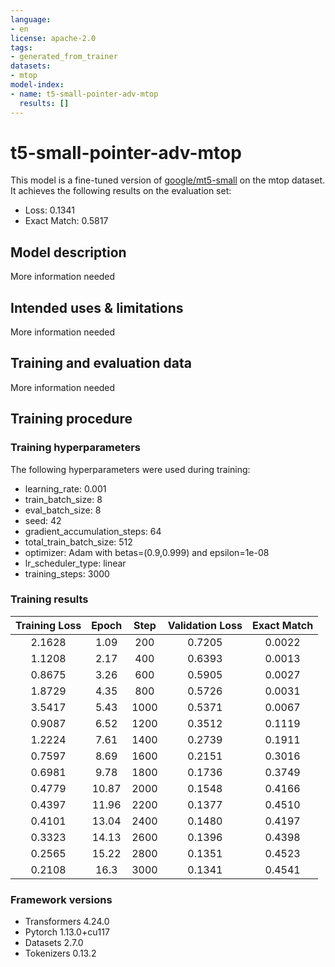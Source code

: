 ```yaml
---
language:
- en
license: apache-2.0
tags:
- generated_from_trainer
datasets:
- mtop
model-index:
- name: t5-small-pointer-adv-mtop
  results: []
---
```


<!-- This model card has been generated automatically according to the information the Trainer had access to. You
should probably proofread and complete it, then remove this comment. -->

# t5-small-pointer-adv-mtop

This model is a fine-tuned version of [google/mt5-small](https://huggingface.co/google/mt5-small) on the mtop dataset.
It achieves the following results on the evaluation set:
- Loss: 0.1341
- Exact Match: 0.5817

## Model description

More information needed

## Intended uses & limitations

More information needed

## Training and evaluation data

More information needed

## Training procedure

### Training hyperparameters

The following hyperparameters were used during training:
- learning_rate: 0.001
- train_batch_size: 8
- eval_batch_size: 8
- seed: 42
- gradient_accumulation_steps: 64
- total_train_batch_size: 512
- optimizer: Adam with betas=(0.9,0.999) and epsilon=1e-08
- lr_scheduler_type: linear
- training_steps: 3000

### Training results

| Training Loss | Epoch | Step | Validation Loss | Exact Match |
|:-------------:|:-----:|:----:|:---------------:|:-----------:|
| 2.1628        | 1.09  | 200  | 0.7205          | 0.0022      |
| 1.1208        | 2.17  | 400  | 0.6393          | 0.0013      |
| 0.8675        | 3.26  | 600  | 0.5905          | 0.0027      |
| 1.8729        | 4.35  | 800  | 0.5726          | 0.0031      |
| 3.5417        | 5.43  | 1000 | 0.5371          | 0.0067      |
| 0.9087        | 6.52  | 1200 | 0.3512          | 0.1119      |
| 1.2224        | 7.61  | 1400 | 0.2739          | 0.1911      |
| 0.7597        | 8.69  | 1600 | 0.2151          | 0.3016      |
| 0.6981        | 9.78  | 1800 | 0.1736          | 0.3749      |
| 0.4779        | 10.87 | 2000 | 0.1548          | 0.4166      |
| 0.4397        | 11.96 | 2200 | 0.1377          | 0.4510      |
| 0.4101        | 13.04 | 2400 | 0.1480          | 0.4197      |
| 0.3323        | 14.13 | 2600 | 0.1396          | 0.4398      |
| 0.2565        | 15.22 | 2800 | 0.1351          | 0.4523      |
| 0.2108        | 16.3  | 3000 | 0.1341          | 0.4541      |


### Framework versions

- Transformers 4.24.0
- Pytorch 1.13.0+cu117
- Datasets 2.7.0
- Tokenizers 0.13.2
